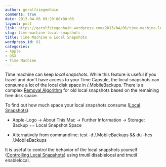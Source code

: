 ```yaml
---
author: gerolfziegenhain
comments: true
date: 2013-04-06 09:20:00+00:00
layout: post
link: https://gerolfziegenhain.wordpress.com/2013/04/06/time-machine-local-snapshots/
slug: time-machine-local-snapshots
title: Time Machine & Local Snapshots
wordpress_id: 81
categories:
- Apple
- OSX
- Time Machine
---
```


Time machine can keep _local snapshots_. While this feature is useful if you travel and don't have access to your Time Capsule, the local snapshots can consume a lot of the local disk space in /.MobileBackups. There is a complex [Removal Algorithm](http://support.apple.com/kb/PH11394) for old local snapshots based on the remaining free disk space.

To find out how much space your local snapshots consume ([Local Snapshots](http://support.apple.com/kb/HT4878)):



	
  * Apple-Logo → About This Mac → Further Information → Storage: Backup == Local Snapshot Space

	
  * Alternatively from commandline:
test -d /.MobileBackups && du -hcs /.MobileBackups


It is useful to control the behavior of the local snapshots yourself ([Controlling Local Snapshots](http://blog.pythonaro.com/2012/09/free-disk-space-by-removing-timemachine.html)) using tmutil disablelocal and tmutil enablelocal.
